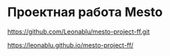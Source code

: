 # Проектная работа Mesto

https://github.com/Leonablu/mesto-project-ff.git


https://leonablu.github.io/mesto-project-ff/
